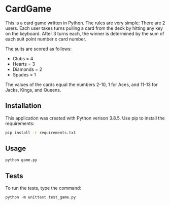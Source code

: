 # CardGame

This is a card game written in Python. The rules are very simple: There are 2 users. Each user takes turns pulling a card from the deck by hitting any key on the keyboard. After 3 turns each, the winner is determined by the sum of each suit point number x card number.

The suits are scored as follows:

- Clubs = 4
- Hearts = 3
- Diamonds = 2
- Spades = 1

The values of the cards equal the numbers 2-10, 1 for Aces, and 11-13 for Jacks, Kings, and Queens.

## Installation

This application was created with Python verison 3.8.5. Use pip to install the requirements:

```bash
pip install -r requirements.txt
```

## Usage

```python
python game.py
```

## Tests

To run the tests, type the command:

```python
python -m unittest test_game.py
```